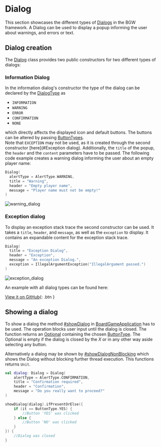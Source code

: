 [BoardGameApplicationKDoc]: /docs/tools.aqua.bgw.core/-board-game-application/index.html
[DialogKDoc]: /docs/tools.aqua.bgw.dialog/-dialog/index.html
[DialogTypeKDoc]: /docs/tools.aqua.bgw.dialog/-dialog-type/index.html
[ButtonTypeKDoc]: /docs/tools.aqua.bgw.dialog/-button-type/index.html
[showDialogKDoc]: /docs/tools.aqua.bgw.core/-board-game-application/show-dialog.html
[showDialogNonBlockingKDoc]: /docs/tools.aqua.bgw.core/-board-game-application/show-dialog-non-blocking.html
[OptionalDoc]: https://docs.oracle.com/en/java/javase/11/docs/api/java.base/java/util/Optional.html

# Dialog

This section showcases the different types of [Dialogs][DialogKDoc]
in the BGW framework. A Dialog can be used to
display a popup informing the user about warnings, and errors or text.

## Dialog creation

The [Dialog][DialogKDoc] class provides two public constructors for two different types of dialogs:

### Information Dialog

In the information dialog's constructor the type of the dialog can be declared by the [DialogType][DialogTypeKDoc] as

- `INFORMATION`
- `WARNING`
- `ERROR`
- `CONFIRMATION`
- `NONE`

which directly affects the displayed icon and default buttons. The buttons can be altered by passing [ButtonTypes][ButtonTypeKDoc].  
Note that `EXCEPTION` may not be used, as it is created through the second constructor [here](#Exception dialog).
Additionally, the `title` of the popup, the `header` and the `content` parameters have to be passed.
The following code example creates a warning dialog informing the user about an empty player name:

```kotlin
Dialog(
  alertType = AlertType.WARNING,
  title = "Warning",
  header = "Empty player name",
  message = "Player name must not be empty!"
)
```

![warning_dialog](warning_dialog.png)

### Exception dialog

To display an exception stack trace the second constructor can be used. It takes a `title`, `header`, and
`message`, as well as the `exception` to display.
It contains an expandable content for the exception stack trace.

```kotlin
Dialog(
  title = "Exception Dialog",
  header = "Exception",
  message = "An exception Dialog.",
  exception = IllegalArgumentException("IllegalArgument passed.")
)
```

![exception_dialog](exception_dialog.png)

An example with all dialog types can be found here:

[View it on GitHub](https://github.com/tudo-aqua/bgw/tree/main/bgw-examples/bgw-docs-examples/src/main/kotlin/examples/dialog/DialogExample.kt){:
.btn }

## Showing a dialog

To show a dialog the method [#showDialog][showDialogKDoc] in [BoardGameApplication][BoardGameApplicationKDoc] has to be
used. The operation blocks user input until the dialog is closed. The function returns an [Optional][OptionalDoc]
containing the chosen [ButtonType][ButtonTypeKDoc].
The Optional is empty if the dialog is closed by the _X_ or in any other way aside selecting any button.

Alternatively a dialog may be shown by [#showDialogNonBlocking][showDialogNonBlockingKDoc] which shows the Dialog
without blocking further thread execution. This functions returns `Unit`.

```kotlin
val dialog: Dialog = Dialog(
    alertType = AlertType.CONFIRMATION,
    title = "Confirmation required",
    header = "Confirmation",
    message = "Do you really want to proceed?"
)

showDialog(dialog).ifPresentOrElse({
    if (it == ButtonType.YES) {
        //Button 'YES' was clicked
    } else {
        //Button 'NO' was clicked
    }
}) {
	//Dialog was closed
}
```
